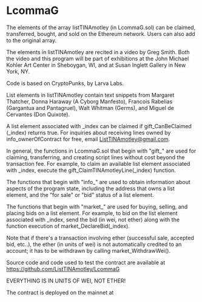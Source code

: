 # LcommaG


The elements of the array listTINAmotley (in LcommaG.sol) can be claimed, 
transferred, bought, and sold on the Ethereum network. 
Users can also add to the original array.

The elements in listTINAmotley are recited in a video
by Greg Smith. Both the video and this program will be part of
exhibitions at the John Michael Kohler Art Center in
Sheboygan, WI, and at Susan Inglett Gallery in New York, NY.

Code is based on CryptoPunks, by Larva Labs.

List elements in listTINAmotley contain text snippets from 
Margaret Thatcher, Donna Haraway (A Cyborg Manfesto), Francois 
Rabelias (Gargantua and Pantagruel), Walt Whitman (Germs), and 
Miguel de Cervantes (Don Quixote).

A list element associated with \_index can be claimed if 
gift_CanBeClaimed (\_index) returns true. For inquiries
about receiving lines owned by info_ownerOfContract for free, 
email ListTINAmotley@gmail.com. 

In general, the functions in LcommaG.sol that begin with "gift_" are used for 
claiming, transferring, and creating script lines without cost beyond 
the transaction fee. For example, to claim an available list element 
associated with \_index, execute the gift_ClaimTINAmotleyLine(\_index) 
function.

The functions that begin with "info_" are used to obtain information 
about aspects of the program state, including the address that owns 
a list element, and the "for sale" or "bid" status of a list element. 

The functions that begin with "market_" are used for buying, selling, and
placing bids on a list element. For example, to bid on the list element
associated with \_index, send the bid (in wei, not ether) along with
the function execution of market_DeclareBid(\_index).

Note that if there's a transaction involving ether (successful sale, 
accepted bid, etc..), the ether (in units of wei) is not
automatically credited to an account; it has to be withdrawn by
calling market_WithdrawWei().

Source code and code used to test the contract are available at 
https://github.com/ListTINAmotley/LcommaG

EVERYTHING IS IN UNITS OF WEI, NOT ETHER!

The contract is deployed on the mainnet 
at 
